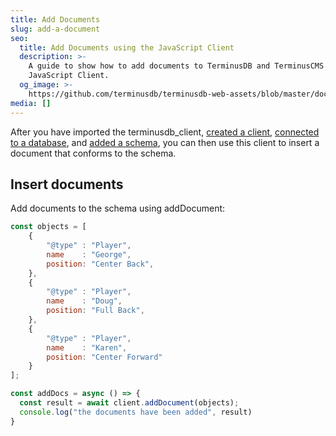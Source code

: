 ```yaml
---
title: Add Documents
slug: add-a-document
seo:
  title: Add Documents using the JavaScript Client
  description: >-
    A guide to show how to add documents to TerminusDB and TerminusCMS using the
    JavaScript Client.
  og_image: >-
    https://github.com/terminusdb/terminusdb-web-assets/blob/master/docs/js-client-use-add-documents.png?raw=true
media: []
---
```


After you have imported the terminusdb\_client, [created a client](/docs/connect-with-the-javascript-client/), [connected to a database](/docs/connect-to-a-database/), and [added a schema](/docs/add-a-schema/), you can then use this client to insert a document that conforms to the schema.

## Insert documents

Add documents to the schema using addDocument:

```javascript
const objects = [
    {
        "@type" : "Player",
        name    : "George",
        position: "Center Back",
    },
    {
        "@type" : "Player",
        name    : "Doug",
        position: "Full Back",
    },
    { 
        "@type" : "Player", 
        name    : "Karen", 
        position: "Center Forward" 
    }
];

const addDocs = async () => {
  const result = await client.addDocument(objects);
  console.log("the documents have been added", result)
}
```